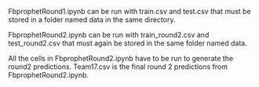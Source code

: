 
FbprophetRound1.ipynb can be run with train.csv and test.csv that must be stored in a folder named data in the same directory.

FbprophetRound2.ipynb can be run with train_round2.csv and test_round2.csv that must again be stored in the same folder named data. 

All the cells in FbprophetRound2.ipynb have to be run to generate the round2 predictions. Team17.csv is the final round 2 predictions from FbprophetRound2.ipynb.